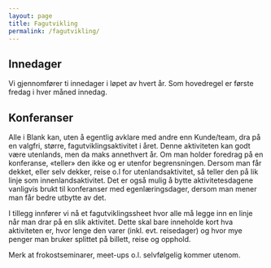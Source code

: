 ```yaml
---
layout: page
title: Fagutvikling
permalink: /fagutvikling/
---
```


## Innedager

Vi gjennomfører ti innedager i løpet av hvert år. Som hovedregel er første fredag i hver måned innedag.  

## Konferanser

Alle i Blank kan, uten å egentlig avklare med andre enn Kunde/team, dra på en valgfri, større, fagutviklingsaktivitet i året. Denne aktiviteten kan godt være utenlands, men da maks annethvert år. Om man holder foredrag på en konferanse, «teller» den ikke og er utenfor begrensningen. Dersom man får dekket, eller selv dekker, reise o.l for utenlandsaktivitet, så teller den på lik linje som innenlandsaktivitet. Det er også mulig å bytte aktivitetesdagene vanligvis brukt til konferanser med egenlæringsdager, dersom man mener man får bedre utbytte av det.

I tillegg innfører vi nå et fagutviklingssheet hvor alle må legge inn en linje når man drar på en slik aktivitet. Dette skal bare inneholde kort hva aktiviteten er, hvor lenge den varer (inkl. evt. reisedager) og hvor mye penger man bruker splittet på billett, reise og opphold.

Merk at frokostseminarer, meet-ups o.l. selvfølgelig kommer utenom.
